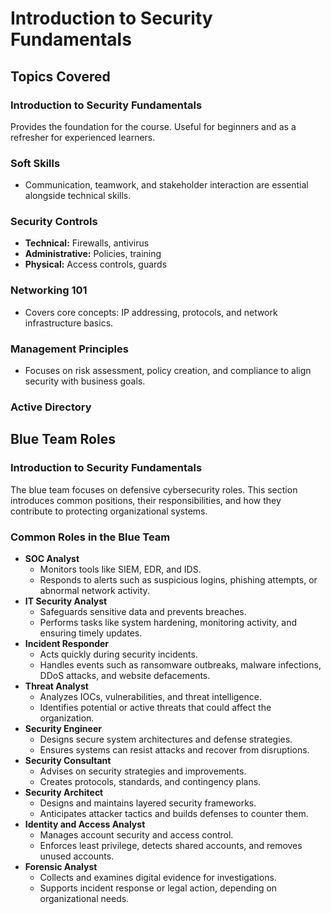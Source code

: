 # Introduction to Security Fundamentals

## Topics Covered

### Introduction to Security Fundamentals

Provides the foundation for the course. Useful for beginners and as a refresher for experienced learners.

### Soft Skills

* Communication, teamwork, and stakeholder interaction are essential alongside technical skills.

### Security Controls

* **Technical:** Firewalls, antivirus
* **Administrative:** Policies, training
* **Physical:** Access controls, guards

### Networking 101

* Covers core concepts: IP addressing, protocols, and network infrastructure basics.

### Management Principles

* Focuses on risk assessment, policy creation, and compliance to align security with business goals.

### Active Directory

## Blue Team Roles

### Introduction to Security Fundamentals

The blue team focuses on defensive cybersecurity roles. This section introduces common positions, their responsibilities, and how they contribute to protecting organizational systems.

### Common Roles in the Blue Team

* **SOC Analyst**
  * Monitors tools like SIEM, EDR, and IDS.
  * Responds to alerts such as suspicious logins, phishing attempts, or abnormal network activity.
* **IT Security Analyst**
  * Safeguards sensitive data and prevents breaches.
  * Performs tasks like system hardening, monitoring activity, and ensuring timely updates.
* **Incident Responder**
  * Acts quickly during security incidents.
  * Handles events such as ransomware outbreaks, malware infections, DDoS attacks, and website defacements.
* **Threat Analyst**
  * Analyzes IOCs, vulnerabilities, and threat intelligence.
  * Identifies potential or active threats that could affect the organization.
* **Security Engineer**
  * Designs secure system architectures and defense strategies.
  * Ensures systems can resist attacks and recover from disruptions.
* **Security Consultant**
  * Advises on security strategies and improvements.
  * Creates protocols, standards, and contingency plans.
* **Security Architect**
  * Designs and maintains layered security frameworks.
  * Anticipates attacker tactics and builds defenses to counter them.
* **Identity and Access Analyst**
  * Manages account security and access control.
  * Enforces least privilege, detects shared accounts, and removes unused accounts.
* **Forensic Analyst**
  * Collects and examines digital evidence for investigations.
  * Supports incident response or legal action, depending on organizational needs.
